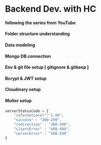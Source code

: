 # Backend Dev. with HC
#### following the series from YouTube
#### Folder structure understanding
#### Data modeling 
#### Mongo DB connection
#### Env & git file setup [ gitignore & gitkeep ]
#### 
#### Bcrypt & JWT setup
#### Cloudinary setup
#### Multer setup
```js
serverStatusCode = {
    "informational":"1-99",
    "success" : "200-299",
    "redirection" : "300-399",
    "clientError" : "400-499",
    "serverError" : "500-599"
}
```